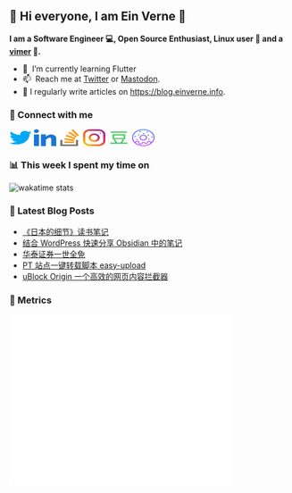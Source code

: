 ## 👋 Hi everyone, I am Ein Verne 👋

**I am a Software Engineer 💻, Open Source Enthusiast, Linux user :penguin: and a [vimer](https://github.com/einverne/dotfiles) :man:.**

- 🌱 &nbsp;I’m currently learning Flutter
- 📫 &nbsp;Reach me at [Twitter](https://twitter.com/einverne) or <a rel="me" href="https://m.einverne.info/@einverne">Mastodon</a>.
- 📝 I regularly write articles on <https://blog.einverne.info>.


### 🔗 Connect with me
<a href="https://twitter.com/einverne" target="_blank"><img align="center" src="images/twitter.svg" alt="twitter einverne" height="30" width="40" /></a>
<a href="https://linkedin.com/in/einverne" target="_blank"><img align="center" src="images/linked-in-alt.svg" alt="linkedin einverne" height="30" width="40" /></a>
<a href="https://stackoverflow.com/users/1820217/einverne" target="_blank"><img align="center" src="images/stack-overflow.svg" alt="stackoverflow einverne" height="30" width="40" /></a>
<a href="https://instagram.com/einverne" target="_blank"><img align="center" src="images/instagram.svg" alt="instagram einverne" height="30" width="40" /></a>
<a href="https://www.douban.com/people/einverne" target="_blank"><img align="center" src="images/douban.svg" alt="douban einverne" height="30" width="40" /></a>
<a href="https://homer.einverne.info" target="_blank"><img align="center" src="images/homer.svg" alt="einverne online services" height="30" width="40" /></a>

### 📊 This week I spent my time on

![wakatime stats](https://github-readme-stats.vercel.app/api/wakatime?username=einverne&api_domain=wakapi.einverne.info&hide_title=true&hide_border=true&langs_count=5&bg_color=00000000&text_color=777&layout=compact)

### 📕 Latest Blog Posts
<!-- BLOG-POST-LIST:START -->
- [《日本的细节》读书笔记](https://einverne.github.io/post/2023/08/japan-details.html)
- [结合 WordPress 快速分享 Obsidian 中的笔记](https://einverne.github.io/post/2023/08/publish-obsidian-post-to-wordpress.html)
- [华泰证券一世全免](https://einverne.github.io/post/2023/08/zhangleglobal-new-account-free-commission.html)
- [PT 站点一键转载脚本 easy-upload](https://einverne.github.io/post/2023/08/easy-upload-pt-tools.html)
- [uBlock Origin 一个高效的网页内容拦截器](https://einverne.github.io/post/2023/08/ublock-origin.html)
<!-- BLOG-POST-LIST:END -->

### 👻 Metrics
<img align="left" src="/metrics.base.svg" alt="Metrics" width="400">
